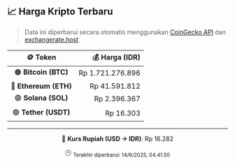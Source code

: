 

<!-- HARGA_KRIPTO -->
## 📈 Harga Kripto Terbaru

> Data ini diperbarui secara otomatis menggunakan [CoinGecko API](https://www.coingecko.com/) dan [exchangerate.host](https://exchangerate.host/)

<div align="center">

| 🪙 Token | 💰 Harga (IDR) |
|:------:|---------------:|
| 🟠 **Bitcoin (BTC)**   | Rp 1.721.276.896 |
| 🔵 **Ethereum (ETH)**  | Rp 41.591.812 |
| 🟣 **Solana (SOL)**    | Rp 2.396.367 |
| 🟢 **Tether (USDT)**   | Rp 16.303 |

---

💱 **Kurs Rupiah (USD → IDR)**: Rp 16.282

🕒 <sub>Terakhir diperbarui: 14/6/2025, 04.41.50</sub>

</div>
<!-- /HARGA_KRIPTO -->